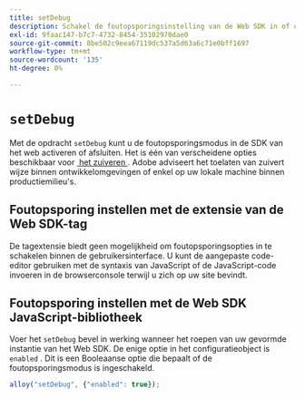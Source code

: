 ```yaml
---
title: setDebug
description: Schakel de foutopsporingsinstelling van de Web SDK in of uit.
exl-id: 9faac147-b7c7-4732-8454-35102970dae0
source-git-commit: 8be502c9eea67119dc537a5d63a6c71e0bff1697
workflow-type: tm+mt
source-wordcount: '135'
ht-degree: 0%

---
```


# `setDebug`

Met de opdracht `setDebug` kunt u de foutopsporingsmodus in de SDK van het web activeren of afsluiten. Het is één van verscheidene opties beschikbaar voor [&#x200B; het zuiveren &#x200B;](../use-cases/debugging.md). Adobe adviseert het toelaten van zuivert wijze binnen ontwikkelomgevingen of enkel op uw lokale machine binnen productiemilieu&#39;s.

## Foutopsporing instellen met de extensie van de Web SDK-tag

De tagextensie biedt geen mogelijkheid om foutopsporingsopties in te schakelen binnen de gebruikersinterface. U kunt de aangepaste code-editor gebruiken met de syntaxis van JavaScript of de JavaScript-code invoeren in de browserconsole terwijl u zich op uw site bevindt.

## Foutopsporing instellen met de Web SDK JavaScript-bibliotheek

Voer het `setDebug` bevel in werking wanneer het roepen van uw gevormde instantie van het Web SDK. De enige optie in het configuratieobject is `enabled` . Dit is een Booleaanse optie die bepaalt of de foutopsporingsmodus is ingeschakeld.

```js
alloy("setDebug", {"enabled": true});
```

